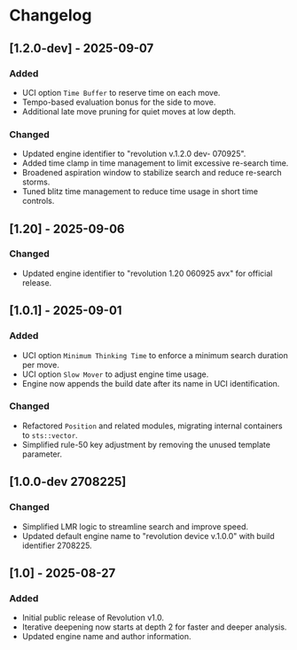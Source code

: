 # Changelog

## [1.2.0-dev] - 2025-09-07
### Added
- UCI option `Time Buffer` to reserve time on each move.
- Tempo-based evaluation bonus for the side to move.
- Additional late move pruning for quiet moves at low depth.

### Changed
- Updated engine identifier to "revolution v.1.2.0 dev- 070925".
- Added time clamp in time management to limit excessive re-search time.
- Broadened aspiration window to stabilize search and reduce re-search storms.
- Tuned blitz time management to reduce time usage in short time controls.

## [1.20] - 2025-09-06
### Changed
- Updated engine identifier to "revolution 1.20 060925 avx" for official release.

## [1.0.1] - 2025-09-01
### Added
- UCI option `Minimum Thinking Time` to enforce a minimum search duration per move.
- UCI option `Slow Mover` to adjust engine time usage.
- Engine now appends the build date after its name in UCI identification.
### Changed
- Refactored `Position` and related modules, migrating internal containers to `sts::vector`.
- Simplified rule-50 key adjustment by removing the unused template parameter.

## [1.0.0-dev 2708225]
### Changed
- Simplified LMR logic to streamline search and improve speed.
- Updated default engine name to "revolution device v.1.0.0" with build identifier 2708225.

## [1.0] - 2025-08-27
### Added
- Initial public release of Revolution v1.0.
- Iterative deepening now starts at depth 2 for faster and deeper analysis.
- Updated engine name and author information.
